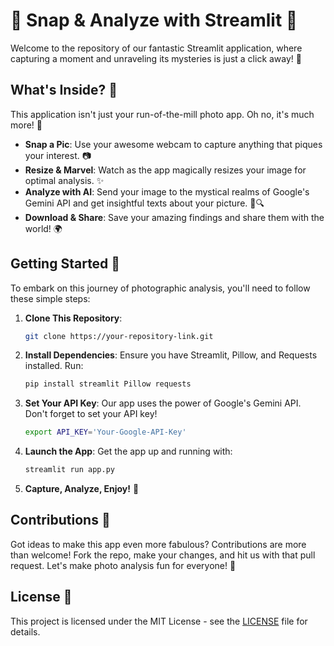 # 📸 Snap & Analyze with Streamlit 🌟

Welcome to the repository of our fantastic Streamlit application, where capturing a moment and unraveling its mysteries is just a click away! 🚀

## What's Inside? 🎁

This application isn't just your run-of-the-mill photo app. Oh no, it's much more! 🌈

- **Snap a Pic**: Use your awesome webcam to capture anything that piques your interest. 📷
- **Resize & Marvel**: Watch as the app magically resizes your image for optimal analysis. ✨
- **Analyze with AI**: Send your image to the mystical realms of Google's Gemini API and get insightful texts about your picture. 🤖🔍
- **Download & Share**: Save your amazing findings and share them with the world! 🌍

## Getting Started 🚀

To embark on this journey of photographic analysis, you'll need to follow these simple steps:

1. **Clone This Repository**:
    ```bash
    git clone https://your-repository-link.git
    ```

2. **Install Dependencies**:
    Ensure you have Streamlit, Pillow, and Requests installed. Run:
    ```bash
    pip install streamlit Pillow requests
    ```

3. **Set Your API Key**:
    Our app uses the power of Google's Gemini API. Don't forget to set your API key!
    ```bash
    export API_KEY='Your-Google-API-Key'
    ```

4. **Launch the App**:
    Get the app up and running with:
    ```bash
    streamlit run app.py
    ```

5. **Capture, Analyze, Enjoy!** 🎉

## Contributions 🤝

Got ideas to make this app even more fabulous? Contributions are more than welcome! Fork the repo, make your changes, and hit us with that pull request. Let's make photo analysis fun for everyone! 🌟

## License 📜

This project is licensed under the MIT License - see the [LICENSE](LICENSE) file for details.